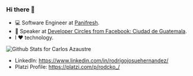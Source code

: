 ### Hi there 👋

* :computer: Software Engineer at [Panifresh](https://panifresh.com.gt/).
* :rocket: Speaker at [Developer Circles from Facebook: Ciudad de Guatemala](https://www.facebook.com/groups/DevCGuatemala).
*  I :heart: technology.

![Github Stats for Carlos Azaustre](https://github-readme-stats.vercel.app/api?username=rodcko&show_icons=true&hide_border=true&title_color=1f6feb&icon_color=1f6feb&bg_color=fff)

* LinkedIn: https://www.linkedin.com/in/rodrigojosuehernandez/
* Platzi Profile: https://platzi.com/p/rodcko_/




